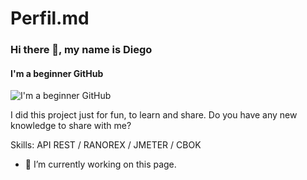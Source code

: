 # Perfil.md


### Hi there 👋, my name is Diego
#### I'm a beginner GitHub
![I'm a beginner GitHub](https://github.com/saadeghi/saadeghi/blob/master/dino.gif)

I did this project just for fun, to learn and share.
Do you have any new knowledge to share with me?

Skills: API REST / RANOREX / JMETER / CBOK

- 🔭 I’m currently working on this page. 





